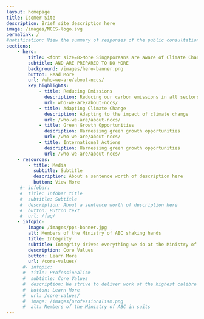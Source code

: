 ```yaml
---
layout: homepage
title: Isomer Site
description: Brief site description here
image: /images/NCCS-logo.svg
permalink: /
#notification: View the summary of responses of the public consultation on Singapore's long-term low emissions stratetgy 
sections:
    - hero:
        title: <font size=8>More Singaporeans are aware of Climate Change</font>
        subtitle: AND ARE PREPARED TO DO MORE
        background: /images/hero-banner.png
        button: Read More
        url: /who-we-are/about-nccs/
        key_highlights:
            - title: Reducing Emissions
              description: Reducing our carbon emissions in all sectors
              url: who-we-are/about-nccs/
            - title: Adapting Climate Change
              description: Adapting to the impact of climate change
              url: /who-we-are/about-nccs/
            - title: Green Growth Opportunities
              description: Harnessing green growth opportunities
              url: /who-we-are/about-nccs/
            - title: International Actions
              description: Harnessing green growth opportunities
              url: /who-we-are/about-nccs/
    - resources:
        - title: Media
          subtitle: Subtitle
          description: About a sentence worth of description here
          button: View More
     #- infobar:
     #  title: Infobar title
     #  subtitle: Subtitle
     #  description: About a sentence worth of description here
     #  button: Button text
     #  url: /faq/
    - infopic:
        image: /images/pps-banner.jpg
        alt: Members of the Ministry of ABC shaking hands
        title: Integrity
        subtitle: Integrity drives everything we do at the Ministry of ABC
        description: Core Values
        button: Learn More
        url: /core-values/
      #- infopic:
      #  title: Professionalism
      #  subtitle: Core Values
      #  description: We strive to deliver work of the highest calibre
      #  button: Learn More
      #  url: /core-values/
      #  image: /images/professionalism.png
      #  alt: Members of the Ministry of ABC in suits
---
```

